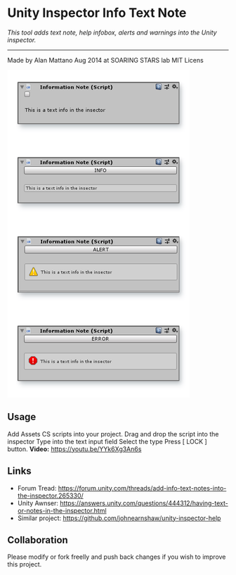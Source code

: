 # Unity Inspector Info Text Note
*This tool adds text note, help infobox, alerts and warnings into the Unity inspector.*

---

Made by Alan Mattano Aug 2014 at SOARING STARS lab
MIT Licens

![Inspector Note](/pix/InspectorNote.png?raw=true)


## Usage


Add Assets CS scripts into your project.
Drag and drop the script into the inspector
Type into the text input field
Select the type
Press [ LOCK ] button. **Video:** https://youtu.be/YYk6Xg3An6s


## Links
- Forum Tread: https://forum.unity.com/threads/add-info-text-notes-into-the-inspector.265330/
- Unity Awnser: https://answers.unity.com/questions/444312/having-text-or-notes-in-the-inspector.html
- Similar project: https://github.com/johnearnshaw/unity-inspector-help



## Collaboration

Please modify or fork freelly and push back changes if you wish to improve this project.


